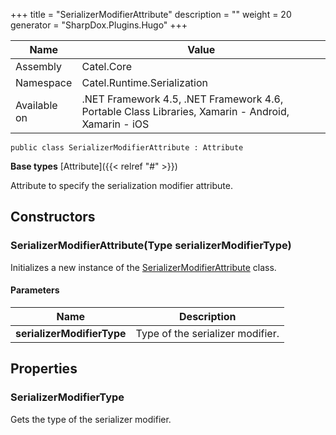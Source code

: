 

+++
title = "SerializerModifierAttribute" 
description = ""
weight = 20
generator = "SharpDox.Plugins.Hugo"
+++

Name|Value
---|---
Assembly|Catel.Core
Namespace|Catel.Runtime.Serialization
Available on|.NET Framework 4.5, .NET Framework 4.6, Portable Class Libraries, Xamarin - Android, Xamarin - iOS

```
public class SerializerModifierAttribute : Attribute
```

**Base types**
[Attribute]({{&lt; relref "#" &gt;}})

Attribute to specify the serialization modifier attribute.

## Constructors

### SerializerModifierAttribute(Type serializerModifierType)

Initializes a new instance of the [SerializerModifierAttribute](#) class.

#### Parameters

Name|Description
---|---
**serializerModifierType**|Type of the serializer modifier.

## Properties

### SerializerModifierType

Gets the type of the serializer modifier.

